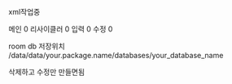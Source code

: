 xml작업중

메인 0
리사이클러 0
입력 0
수정 0

room db 저장위치
/data/data/your.package.name/databases/your_database_name

삭제하고 수정만 만들면됨
